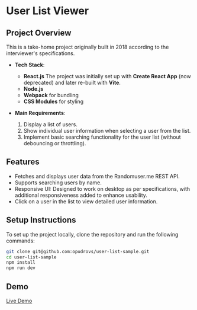 # User List Viewer

## Project Overview

This is a take-home project originally built in 2018 according to the interviewer's specifications.

- **Tech Stack**:
   - **React.js** The project was initially set up with **Create React App** (now deprecated) and later re-built with **Vite**.
   - **Node.js**
   - **Webpack** for bundling
   - **CSS Modules** for styling

- **Main Requirements**:
   1. Display a list of users.
   2. Show individual user information when selecting a user from the list.
   3. Implement basic searching functionality for the user list (without debouncing or throttling).

## Features

- Fetches and displays user data from the Randomuser.me REST API.  
- Supports searching users by name.
- Responsive UI: Designed to work on desktop as per specifications, with additional responsiveness added to enhance usability.
- Click on a user in the list to view detailed user information.

## Setup Instructions

To set up the project locally, clone the repository and run the following commands:

```bash
git clone git@github.com:opudrovs/user-list-sample.git
cd user-list-sample
npm install
npm run dev
```

## Demo

[Live Demo](https://opudrovs.github.io/user-list-sample/)
